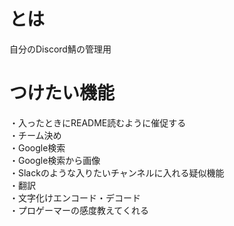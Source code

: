 # とは
自分のDiscord鯖の管理用

# つけたい機能
・入ったときにREADME読むように催促する<br>
・チーム決め<br>
・Google検索<br>
・Google検索から画像<br>
・Slackのような入りたいチャンネルに入れる疑似機能<br>
・翻訳<br>
・文字化けエンコード・デコード<br>
・プロゲーマーの感度教えてくれる<br>